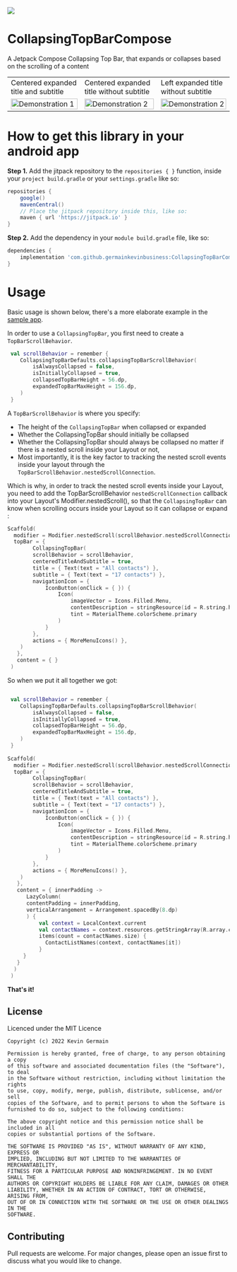 [![](https://jitpack.io/v/germainkevinbusiness/CollapsingTopBarCompose.svg)](https://jitpack.io/#germainkevinbusiness/CollapsingTopBarCompose)
# CollapsingTopBarCompose
A Jetpack Compose Collapsing Top Bar, that expands or collapses based on the scrolling of a content

<table>
  <tr>
    <td>Centered expanded title and subtitle</td>
     <td>Centered expanded title without subtitle</td>
    <td>Left expanded title without subtitle</td>
  </tr>
  <tr>
    <td valign="top"><img src="https://user-images.githubusercontent.com/83923717/170046931-3f9cf06e-9476-4ea1-a932-34d3197a47df.gif" alt="Demonstration 1" width="100%" height="auto"/></td>
    <td valign="top"><img src="https://user-images.githubusercontent.com/83923717/170036886-f340d845-b5f8-475d-93ea-709652aa6ad6.gif" alt="Demonstration 2" width="100%" height="auto"/></td>
    <td valign="top"><img src="https://user-images.githubusercontent.com/83923717/170043487-5e78724b-bd66-4617-b703-624281d49c2a.gif" alt="Demonstration 2" width="100%" height="auto"/></td>
  </tr>
 </table>

# How to get this library in your android app

**Step 1.** Add the jitpack repository to the ``repositories { }``  function, inside
your ``project build.gradle`` or your ``settings.gradle`` like so:

```groovy
repositories {
    google()
    mavenCentral()
    // Place the jitpack repository inside this, like so:
    maven { url 'https://jitpack.io' }
}
```

**Step 2.** Add the dependency in your ``` module build.gradle ``` file, like so:

```groovy
dependencies {
    implementation 'com.github.germainkevinbusiness:CollapsingTopBarCompose:1.0.0-alpha05'
}
```

# Usage
Basic usage is shown below, there's a more elaborate example in
the [sample app](https://github.com/germainkevinbusiness/CollapsingTopBarCompose/blob/master/app/src/main/java/com/germainkevin/collapsingtopbarcompose/MainActivity.kt).


In order to use a ```CollapsingTopBar```, you first need to create a ```TopBarScrollBehavior```.
```kotlin
 val scrollBehavior = remember { 
    CollapsingTopBarDefaults.collapsingTopBarScrollBehavior(
        isAlwaysCollapsed = false,
        isInitiallyCollapsed = true,
        collapsedTopBarHeight = 56.dp,
        expandedTopBarMaxHeight = 156.dp,
    ) 
 }
```
A ```TopBarScrollBehavior``` is where you specify: 
- The height of the ```CollapsingTopBar``` when collapsed or expanded
- Whether the CollapsingTopBar should initially be collapsed 
- Whether the CollapsingTopBar should always be collapsed no matter if there is a nested scroll inside your Layout or not, 
- Most importantly, it is the key factor to tracking the nested scroll events inside your layout through the ```TopBarScrollBehavior.nestedScrollConnection```.

Which is why, in order to track the nested scroll events inside your Layout, you need to add the TopBarScrollBehavior ```nestedScrollConnection``` callback into your Layout's Modifier.nestedScroll(), so that the ```CollapsingTopBar``` can know when scrolling occurs inside your Layout so it can collapse or expand :
```kotlin
Scaffold(
  modifier = Modifier.nestedScroll(scrollBehavior.nestedScrollConnection),
  topBar = {
        CollapsingTopBar(
        scrollBehavior = scrollBehavior,
        centeredTitleAndSubtitle = true,
        title = { Text(text = "All contacts") },
        subtitle = { Text(text = "17 contacts") },
        navigationIcon = {
            IconButton(onClick = { }) {
                Icon(
                    imageVector = Icons.Filled.Menu,
                    contentDescription = stringResource(id = R.string.hamburger_menu),
                    tint = MaterialTheme.colorScheme.primary
                )
            }
        },
        actions = { MoreMenuIcons() },
    )
   },
   content = { }
 )
```

So when we put it all together we got:

```kotlin

 val scrollBehavior = remember { 
    CollapsingTopBarDefaults.collapsingTopBarScrollBehavior(
        isAlwaysCollapsed = false,
        isInitiallyCollapsed = true,
        collapsedTopBarHeight = 56.dp,
        expandedTopBarMaxHeight = 156.dp,
    ) 
 }
 
Scaffold(
  modifier = Modifier.nestedScroll(scrollBehavior.nestedScrollConnection),
  topBar = {
        CollapsingTopBar(
        scrollBehavior = scrollBehavior,
        centeredTitleAndSubtitle = true,
        title = { Text(text = "All contacts") },
        subtitle = { Text(text = "17 contacts") },
        navigationIcon = {
            IconButton(onClick = { }) {
                Icon(
                    imageVector = Icons.Filled.Menu,
                    contentDescription = stringResource(id = R.string.hamburger_menu),
                    tint = MaterialTheme.colorScheme.primary
                )
            }
        },
        actions = { MoreMenuIcons() },
    )
   },
   content = { innerPadding ->
      LazyColumn(
      contentPadding = innerPadding,
      verticalArrangement = Arrangement.spacedBy(8.dp)
      ) {
          val context = LocalContext.current
          val contactNames = context.resources.getStringArray(R.array.contactNames)
          items(count = contactNames.size) {
            ContactListNames(context, contactNames[it])
          }
     }
   }
  )
 )
```

**That's it!**

## License

Licenced under the MIT Licence

```
Copyright (c) 2022 Kevin Germain

Permission is hereby granted, free of charge, to any person obtaining a copy
of this software and associated documentation files (the "Software"), to deal
in the Software without restriction, including without limitation the rights
to use, copy, modify, merge, publish, distribute, sublicense, and/or sell
copies of the Software, and to permit persons to whom the Software is
furnished to do so, subject to the following conditions:

The above copyright notice and this permission notice shall be included in all
copies or substantial portions of the Software.

THE SOFTWARE IS PROVIDED "AS IS", WITHOUT WARRANTY OF ANY KIND, EXPRESS OR
IMPLIED, INCLUDING BUT NOT LIMITED TO THE WARRANTIES OF MERCHANTABILITY,
FITNESS FOR A PARTICULAR PURPOSE AND NONINFRINGEMENT. IN NO EVENT SHALL THE
AUTHORS OR COPYRIGHT HOLDERS BE LIABLE FOR ANY CLAIM, DAMAGES OR OTHER
LIABILITY, WHETHER IN AN ACTION OF CONTRACT, TORT OR OTHERWISE, ARISING FROM,
OUT OF OR IN CONNECTION WITH THE SOFTWARE OR THE USE OR OTHER DEALINGS IN THE
SOFTWARE.
```

## Contributing

Pull requests are welcome. For major changes, please open an issue first to discuss what you would
like to change.
